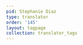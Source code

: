 ```yaml
---
pid: Stephanie Diaz
type: translator
order: '145'
layout: tagpage
collection: translator_tags
---
```

